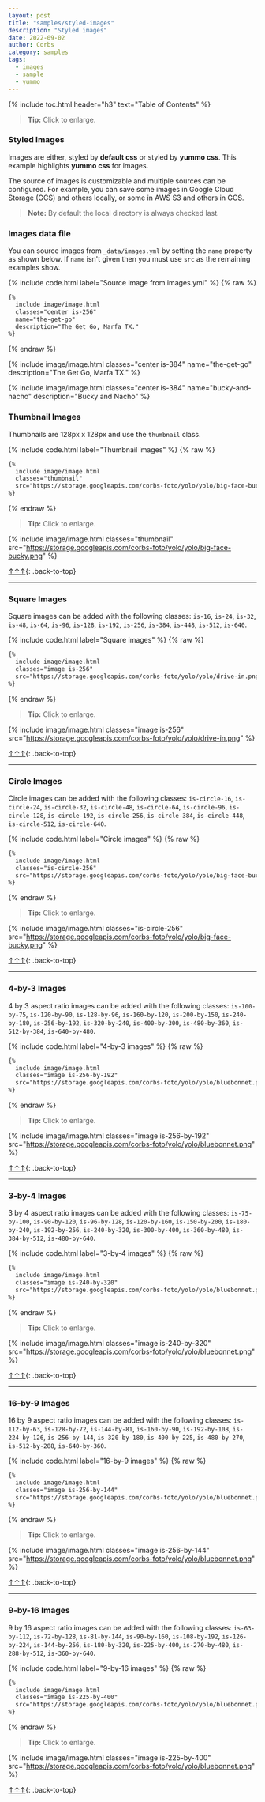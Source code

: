 ```yaml
---
layout: post
title: "samples/styled-images"
description: "Styled images"
date: 2022-09-02
author: Corbs
category: samples
tags:
  - images
  - sample
  - yummo
---
```


{% include toc.html header="h3" text="Table of Contents" %}

> __Tip:__ Click to enlarge.

### Styled Images

Images are either, styled by __default css__ or styled by __yummo css__. This example highlights __yummo css__ for images.

The source of images is customizable and multiple sources can be configured. For example, you can save some images in Google Cloud Storage (GCS) and others locally, or some in AWS S3 and others in GCS.

> __Note:__ By default the local directory is always checked last.

### Images data file

You can source images from `_data/images.yml` by setting the `name` property as shown below. If `name` isn't given then you must use `src` as the remaining examples show.

{% include code.html label="Source image from images.yml" %}
{% raw %}
```html
{%
  include image/image.html
  classes="center is-256"
  name="the-get-go"
  description="The Get Go, Marfa TX."
%}
```
{% endraw %}

{%
  include image/image.html
  classes="center is-384"
  name="the-get-go"
  description="The Get Go, Marfa TX."
%}

{%
  include image/image.html
  classes="center is-384"
  name="bucky-and-nacho"
  description="Bucky and Nacho"
%}

### Thumbnail Images

Thumbnails are 128px x 128px and use the `thumbnail` class.

{% include code.html label="Thumbnail images" %}
{% raw %}
```html
{%
  include image/image.html
  classes="thumbnail"
  src="https://storage.googleapis.com/corbs-foto/yolo/yolo/big-face-bucky.png"
%}
```
{% endraw %}

> __Tip:__ Click to enlarge.

{%
include image/image.html
classes="thumbnail"
src="https://storage.googleapis.com/corbs-foto/yolo/yolo/big-face-bucky.png"
%}

[↑↑↑](#table-of-contents){: .back-to-top}

---

### Square Images

Square images can be added with the following classes: `is-16`, `is-24`, `is-32`, `is-48`, `is-64`, `is-96`, `is-128`,
`is-192`, `is-256`, `is-384`, `is-448`, `is-512`, `is-640`.

{% include code.html label="Square images" %}
{% raw %}
```html
{%
  include image/image.html
  classes="image is-256"
  src="https://storage.googleapis.com/corbs-foto/yolo/yolo/drive-in.png"
%}
```
{% endraw %}

> __Tip:__ Click to enlarge.

{%
include image/image.html
classes="image is-256"
src="https://storage.googleapis.com/corbs-foto/yolo/yolo/drive-in.png"
%}

[↑↑↑](#table-of-contents){: .back-to-top}

---

### Circle Images

Circle images can be added with the following classes: `is-circle-16`, `is-circle-24`, `is-circle-32`,
`is-circle-48`, `is-circle-64`, `is-circle-96`, `is-circle-128`, `is-circle-192`, `is-circle-256`, `is-circle-384`,
`is-circle-448`, `is-circle-512`, `is-circle-640`.

{% include code.html label="Circle images" %}
{% raw %}
```html
{%
  include image/image.html
  classes="is-circle-256"
  src="https://storage.googleapis.com/corbs-foto/yolo/yolo/big-face-bucky.png"
%}
```
{% endraw %}

> __Tip:__ Click to enlarge.

{%
include image/image.html
classes="is-circle-256"
src="https://storage.googleapis.com/corbs-foto/yolo/yolo/big-face-bucky.png"
%}

[↑↑↑](#table-of-contents){: .back-to-top}

---

### 4-by-3 Images

4 by 3 aspect ratio images can be added with the following classes: `is-100-by-75`, `is-120-by-90`, `is-128-by-96`,
`is-160-by-120`, `is-200-by-150`, `is-240-by-180`, `is-256-by-192`, `is-320-by-240`, `is-400-by-300`,
`is-480-by-360`, `is-512-by-384`, `is-640-by-480`.

{% include code.html label="4-by-3 images" %}
{% raw %}
```html
{%
  include image/image.html
  classes="image is-256-by-192"
  src="https://storage.googleapis.com/corbs-foto/yolo/yolo/bluebonnet.png"
%}
```
{% endraw %}

> __Tip:__ Click to enlarge.

{%
include image/image.html
classes="image is-256-by-192"
src="https://storage.googleapis.com/corbs-foto/yolo/yolo/bluebonnet.png"
%}

[↑↑↑](#table-of-contents){: .back-to-top}

---

### 3-by-4 Images

3 by 4 aspect ratio images can be added with the following classes: `is-75-by-100`, `is-90-by-120`, `is-96-by-128`,
`is-120-by-160`, `is-150-by-200`, `is-180-by-240`, `is-192-by-256`, `is-240-by-320`, `is-300-by-400`,
`is-360-by-480`, `is-384-by-512`, `is-480-by-640`.

{% include code.html label="3-by-4 images" %}
{% raw %}
```html
{%
  include image/image.html
  classes="image is-240-by-320"
  src="https://storage.googleapis.com/corbs-foto/yolo/yolo/bluebonnet.png"
%}
```
{% endraw %}

> __Tip:__ Click to enlarge.

{%
include image/image.html
classes="image is-240-by-320"
src="https://storage.googleapis.com/corbs-foto/yolo/yolo/bluebonnet.png"
%}

[↑↑↑](#table-of-contents){: .back-to-top}

---

### 16-by-9 Images

16 by 9 aspect ratio images can be added with the following classes: `is-112-by-63`, `is-128-by-72`, `is-144-by-81`,
`is-160-by-90`, `is-192-by-108`, `is-224-by-126`, `is-256-by-144`, `is-320-by-180`, `is-400-by-225`, `is-480-by-270`,
`is-512-by-288`, `is-640-by-360`.

{% include code.html label="16-by-9 images" %}
{% raw %}
```html
{%
  include image/image.html
  classes="image is-256-by-144"
  src="https://storage.googleapis.com/corbs-foto/yolo/yolo/bluebonnet.png"
%}
```
{% endraw %}

> __Tip:__ Click to enlarge.

{%
include image/image.html
classes="image is-256-by-144"
src="https://storage.googleapis.com/corbs-foto/yolo/yolo/bluebonnet.png"
%}

[↑↑↑](#table-of-contents){: .back-to-top}

---

### 9-by-16 Images

9 by 16 aspect ratio images can be added with the following classes: `is-63-by-112`, `is-72-by-128`, `is-81-by-144`,
`is-90-by-160`, `is-108-by-192`, `is-126-by-224`, `is-144-by-256`, `is-180-by-320`, `is-225-by-400`, `is-270-by-480`,
`is-288-by-512`, `is-360-by-640`.

{% include code.html label="9-by-16 images" %}
{% raw %}
```html
{%
  include image/image.html
  classes="image is-225-by-400"
  src="https://storage.googleapis.com/corbs-foto/yolo/yolo/bluebonnet.png"
%}
```
{% endraw %}

> __Tip:__ Click to enlarge.

{%
include image/image.html
classes="image is-225-by-400"
src="https://storage.googleapis.com/corbs-foto/yolo/yolo/bluebonnet.png"
%}

[↑↑↑](#table-of-contents){: .back-to-top}
